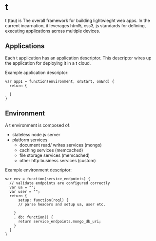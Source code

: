 t
=
t (tau) is The overall framework for building lightwieght web apps. In the current incarnation, it leverages html5, css3, js standards for defining, executing applications across multiple devices.

Applications
------------
Each t application has an application descriptor. This descriptor wires up the application for deploying it in a t cloud.

Example application descriptor:

    var app1 = function(environment, onStart, onEnd) { 
      return {
        
      }
    }

Environment
-----------
A t environment is composed of:
 - stateless node.js server
 - platform services
   - document read/ writes services (mongo)
   - caching services (memcached)
   - file storage services (memcached)
   - other http business services (custom)

Example environment descriptor:
    
    var env = function(service_endpoints) {
      // validate endpoints are configured correctly
      var ua = "";
      var user = "";
      return {
          setup: function(roql) {
          // parse headers and setup ua, user etc.

        }
        , db: function() {
          return service_endpoints.mongo_db_uri;
        }
      }
    }
